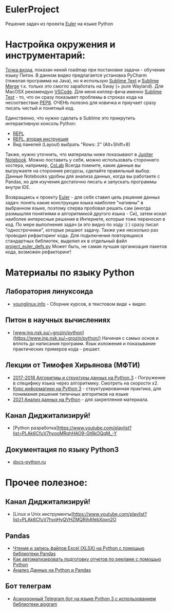 # EulerProject
Решение задач из проекта [Euler] на языке Python


# Настройка окружения и инструментарий: 

[Точка входа](https://www.youtube.com/watch?v=P0czP5MEbYQ), показан некий roadmap при постановке задачи - обучение языку Питон. В данном видео предлагается установка PyCharm (тяжелая программа на Java), но я использую [Sublime Text] и [Sublime Merge](https://www.sublimemerge.com/) т.к. только это смогло заработать на Sway (+ pure Wayland). Для MacOSX рекомендую [VSCode](https://code.visualstudio.com/).
Для меня киллер-фича именно [Sublime Text] - то, что он сразу показывет проблемы в строках кода на несоотвествие [PEP8](https://pythonworld.ru/osnovy/pep-8-rukovodstvo-po-napisaniyu-koda-na-python.html). ОЧЕНЬ полезно для новичка и приучает сразу писать чистый и понятный код. 

Единственно, что нужно сделать в Sublime это прикрутить интерактивную консоль Python: 
+ [REPL](https://gist.github.com/simplesasha/73005e8e08065d8c360dba09dc86626b)
+ [REPL, вторая инструкция](https://ru.stackoverflow.com/questions/529699/%D0%9A%D0%B0%D0%BA-%D0%B7%D0%B0%D0%BF%D1%83%D1%81%D1%82%D0%B8%D1%82%D1%8C-%D0%BA%D0%BE%D0%B4-python3-%D1%87%D0%B5%D1%80%D0%B5%D0%B7-sublimerepl)
+ Вид панелей (Layout) выбрать "Rows: 2" (Alt+Shift+8)

Также, нужно уточнить, что материалы ниже показывают в [Jupiter Notebook](https://sky.pro/media/jupyter-notebook-chto-eto-takoe-i-kak-im-polzovatsya/). Можно поставить у себя, можно использовать стороннего хостера, например, [CoLab](https://colab.research.google.com/) Всегда помните, какие данные вы выгружаете на сторонние ресурсы, сделайте правильный выбор. Данные Notebooks удобны для анализа данных, когда вы работаете с Pandas, но для изучения достаточно писать и запускать программы внутри IDE.

Возвращаясь к проекту [Euler] - для себя ставил цель решения данных задач: понять какие конструкции языка наиболее "нативны" в выбранном языке, поэтому сперва пробовал решать сам (иногда размышляя понятиями и алгоритмикой другого языка - Си), затем искал наиболее интересные решения в Интернете, которые тоже переносил в код. По мере выполнения задач (и это видно по ходу :) ) сразу писал "однострочники", которые решают задачу. Также уже несколько раз проводил рефакторинг кода. Для подключения повторящихся стандартных библиотек, выделил их в отдельный файл [project_euler_defs.py](https://github.com/nebulosa2007/EulerProject/blob/main/project_euler_defs.py) Может быть, не самая лучшая организация пакетов кода, возможен рефакторинг!



# Материалы по языку Python
## Лаборатория линуксоида
+ [younglinux.info](https://younglinux.info/) - Сборник курсов, в текстовом виде + видео 
## Питон в научных вычислениях
+ [www.inp.nsk.su/~grozin/python](https://www.inp.nsk.su/~grozin/python/) Начиная с самых основ и вплоть до написания программ. Язык изложения и показывание практических примеров кода - решает.
## Лекции от Тимофея Хирьянова (МФТИ) 
+ [2017-2018 Алгоритмы и структуры данных на Python 3](https://www.youtube.com/playlist?list=PLRDzFCPr95fK7tr47883DFUbm4GeOjjc0) - Погружение в специфику языка через алгоритмику. Смотреть на скорости х2.
+ [Курс информатики на Python 3](https://mipt-cs.github.io/python3-2017-2018/)  - структурированная практика, для понимания решения типичных алгоритмов на языке
+ [2021 Анализ данных на Python](https://www.youtube.com/playlist?list=PLRDzFCPr95fIgPrFFW-0nXT5YH6ZnjRM6) - для закрепления материала.
## Канал Диджитализируй!
+ [Python разработка]https://www.youtube.com/playlist?list=PLAk6CfuV7hyooMRqhHAO9-Gt6kOQqM_-Y
## Документация по языку Python3
+ [docs-python.ru](https://docs-python.ru/)


# Прочее полезное:
## Канал Диджитализируй!
+ [Linux и Unix инструменты]https://www.youtube.com/playlist?list=PLAk6CfuV7hyqHyQVHZMQRihAfebXpxn2O
## Pandas
+ [Чтение и запись файлов Excel (XLSX) на Python с помощью библиотеки Pandas](https://pythobyte.com/reading-and-writing-excel-files-in-python-with-the-pandas-library-8358adce/)
+ [Как автоматизировать подготовку отчетов по рекламе с помощью Python](https://ppc.world/articles/kak-ya-avtomatiziroval-podgotovku-30-otchetov-s-pomoschyu-python-i-sekonomil-12-chasov-v-nedelyu/)
+ [Анализ Данных на Python и Pandas](https://www.youtube.com/watch?v=dd3RcafdOQk)

## Бот телеграм
+ [Асинхронный Telegram бот на языке Python 3 с использованием библиотеки aiogram](https://surik00.gitbooks.io/aiogram-lessons/content/)


[Euler]: https://euler.jakumo.org/
[Sublime Text]: https://www.sublimetext.com/